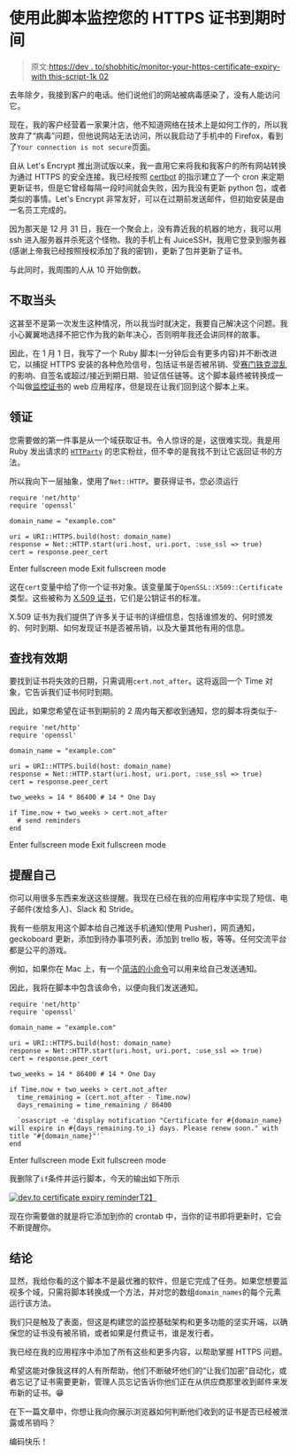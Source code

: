 # 使用此脚本监控您的 HTTPS 证书到期时间

> 原文:[https://dev . to/shobhitic/monitor-your-https-certificate-expiry-with this-script-1k 02](https://dev.to/shobhitic/monitor-your-https-certificate-expiry-with-this-script-1k02)

去年除夕，我接到客户的电话。他们说他们的网站被病毒感染了，没有人能访问它。

现在，我的客户经营着一家果汁店，他不知道网络在技术上是如何工作的，所以我放弃了“病毒”问题，但他说网站无法访问，所以我启动了手机中的 Firefox，看到了`Your connection is not secure`页面。

自从 Let's Encrypt 推出测试版以来，我一直用它来将我和我客户的所有网站转换为通过 HTTPS 的安全连接。我已经按照 [certbot](https://certbot.eff.org/) 的指示建立了一个 cron 来定期更新证书，但是它曾经每隔一段时间就会失败，因为我没有更新 python 包，或者类似的事情。Let's Encrypt 非常友好，可以在过期前发送邮件，但初始安装是由一名员工完成的。

因为那天是 12 月 31 日，我在一个聚会上，没有靠近我的机器的地方，我可以用 ssh 进入服务器并杀死这个怪物。我的手机上有 JuiceSSH，我用它登录到服务器(感谢上帝我已经按照授权添加了我的密钥)，更新了包并更新了证书。

与此同时，我周围的人从 10 开始倒数。

## 不取当头

这甚至不是第一次发生这种情况，所以我当时就决定，我要自己解决这个问题。我小心翼翼地选择不把它作为我的新年决心，否则明年我还会讲同样的故事。

因此，在 1 月 1 日，我写了一个 Ruby 脚本(一分钟后会有更多内容)并不断改进它，以捕捉 HTTPS 安装的各种危险信号，包括证书是否被吊销、受[赛门铁克混乱](https://security.googleblog.com/2017/09/chromes-plan-to-distrust-symantec.html)的影响、自签名或超过/接近到期日期、验证信任链等。这个脚本最终被转换成一个叫做[监控证书](https://monitorcertificates.com/)的 web 应用程序，但是现在让我们回到这个脚本上来。

## 领证

您需要做的第一件事是从一个域获取证书。令人惊讶的是，这很难实现。我是用 Ruby 发出请求的 [`HTTParty`](https://github.com/jnunemaker/httparty/) 的忠实粉丝，但不幸的是我找不到让它返回证书的方法。

所以我向下一层抽象，使用了`Net::HTTP`。要获得证书，您必须运行

```
require 'net/http'
require 'openssl'

domain_name = "example.com"

uri = URI::HTTPS.build(host: domain_name)
response = Net::HTTP.start(uri.host, uri.port, :use_ssl => true)
cert = response.peer_cert 
```

Enter fullscreen mode Exit fullscreen mode

这在`cert`变量中给了你一个证书对象。该变量属于`OpenSSL::X509::Certificate`类型。这些被称为 [X.509 证书](https://en.wikipedia.org/wiki/X.509)，它们是公钥证书的标准。

X.509 证书为我们提供了许多关于证书的详细信息，包括谁颁发的、何时颁发的、何时到期、如何发现证书是否被吊销，以及大量其他有用的信息。

## 查找有效期

要找到证书将失效的日期，只需调用`cert.not_after`。这将返回一个 Time 对象，它告诉我们证书何时到期。

因此，如果您希望在证书到期前的 2 周内每天都收到通知，您的脚本将类似于-

```
require 'net/http'
require 'openssl'

domain_name = "example.com"

uri = URI::HTTPS.build(host: domain_name)
response = Net::HTTP.start(uri.host, uri.port, :use_ssl => true)
cert = response.peer_cert

two_weeks = 14 * 86400 # 14 * One Day

if Time.now + two_weeks > cert.not_after
  # send reminders
end 
```

Enter fullscreen mode Exit fullscreen mode

## 提醒自己

你可以用很多东西来发送这些提醒。我现在已经在我的应用程序中实现了短信、电子邮件(发给多人)、Slack 和 Stride。

我有一些朋友用这个脚本给自己推送手机通知(使用 Pusher)，网页通知，geckoboard 更新，添加到待办事项列表，添加到 trello 板，等等。任何交流平台都是公平的游戏。

例如，如果你在 Mac 上，有一个[简洁的小命令](https://apple.stackexchange.com/questions/57412/how-can-i-trigger-a-notification-center-notification-from-an-applescript-or-shel/115373#115373)可以用来给自己发送通知。

因此，我将在脚本中包含该命令，以便向我们发送通知。

```
require 'net/http'
require 'openssl'

domain_name = "example.com"

uri = URI::HTTPS.build(host: domain_name)
response = Net::HTTP.start(uri.host, uri.port, :use_ssl => true)
cert = response.peer_cert

two_weeks = 14 * 86400 # 14 * One Day

if Time.now + two_weeks > cert.not_after
  time_remaining = (cert.not_after - Time.now)
  days_remaining = time_remaining / 86400

  `osascript -e 'display notification "Certificate for #{domain_name} will expire in #{days_remaining.to_i} days. Please renew soon." with title "#{domain_name}"'`
end 
```

Enter fullscreen mode Exit fullscreen mode

我删除了`if`条件并运行脚本，今天的输出如下所示

[![dev.to certificate expiry reminder](../Images/819259c02977e3be9285a38302d43d76.png)T2】](https://res.cloudinary.com/practicaldev/image/fetch/s--em7Pde0M--/c_limit%2Cf_auto%2Cfl_progressive%2Cq_auto%2Cw_880/https://i.imgur.com/cu860TW.png)

现在你需要做的就是将它添加到你的 crontab 中，当你的证书即将更新时，它会不断提醒你。

## 结论

显然，我给你看的这个脚本不是最优雅的软件，但是它完成了任务。如果您想要监视多个域，只需将脚本转换成一个方法，并对您的数组`domain_names`的每个元素运行该方法。

我们只是触及了表面，但这是构建您的监控基础架构和更多功能的坚实开端，以确保您的证书没有被吊销，或者如果是付费证书，谁是发行者。

我已经在我的应用程序中添加了所有这些和更多内容，以帮助掌握 HTTPS 问题。

希望这能对像我这样的人有所帮助，他们不断破坏他们的“让我们加密”自动化，或者忘记了证书需要更新，管理人员忘记告诉你他们正在从供应商那里收到邮件来发布新的证书。😁

在下一篇文章中，你想让我向你展示浏览器如何判断他们收到的证书是否已经被泄露或吊销吗？

编码快乐！